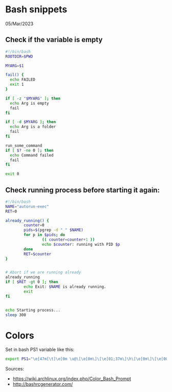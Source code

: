 # Bash snippets
05/Mar/2023


## Check if the variable is empty
```bash
#!/bin/bash
ROOTDIR=$PWD

MYARG=$1

fail() {
  echo FAILED
  exit 1
}

if [ -z "$MYARG" ]; then
  echo Arg is empty
  fail
fi

if [ -d $MYARG ]; then
  echo Arg is a folder
  fail
fi

run_some_command
if [ $? -ne 0 ]; then
  echo Command failed
  fail
fi

exit 0
```

## Check running process before starting it again:
```bash
#!/bin/bash
NAME="autorun-exec"
RET=0

already_running() {
        counter=0
        pids=$(pgrep -d " " $NAME)
        for p in $pids; do
                (( counter=counter+1 ))
                echo $counter: running with PID $p
        done
        RET=$counter
}


# Abort if we are running already
already_running
if [ $RET -gt 0 ]; then
        echo Exit: $NAME is already running.
        exit
fi


echo Starting process...
sleep 300
```

# Colors
Set in bash PS1 variable like this:

```bash
export PS1="\e[47m[\t]\e[0m \u@\[\e[0m\]\[\e[01;37m\]\h\[\e[0m\]\[\e[00;37m\]\\$ \w\n\[\e[0m\]"
```
Sources:
- https://wiki.archlinux.org/index.php/Color_Bash_Prompt
- http://bashrcgenerator.com/
